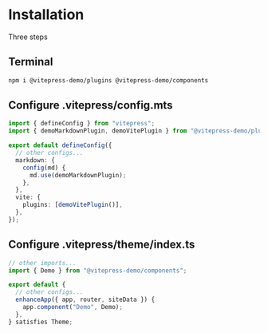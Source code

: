 # Installation

Three steps

## Terminal

```sh
npm i @vitepress-demo/plugins @vitepress-demo/components
```

## Configure .vitepress/config.mts

```ts
import { defineConfig } from "vitepress";
import { demoMarkdownPlugin, demoVitePlugin } from "@vitepress-demo/plugins";

export default defineConfig({
  // other configs...
  markdown: {
    config(md) {
      md.use(demoMarkdownPlugin);
    },
  },
  vite: {
    plugins: [demoVitePlugin()],
  },
});
```

## Configure .vitepress/theme/index.ts

```ts
// other imports...
import { Demo } from "@vitepress-demo/components";

export default {
  // other configs...
  enhanceApp({ app, router, siteData }) {
    app.component("Demo", Demo);
  },
} satisfies Theme;
```
